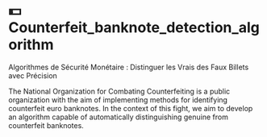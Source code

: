 # 💵 Counterfeit_banknote_detection_algorithm

Algorithmes de Sécurité Monétaire : Distinguer les Vrais des Faux Billets avec Précision

The National Organization for Combating Counterfeiting is a public organization with the aim of implementing methods for identifying counterfeit euro banknotes. 
In the context of this fight, we aim to develop an algorithm capable of automatically distinguishing genuine from counterfeit banknotes.

